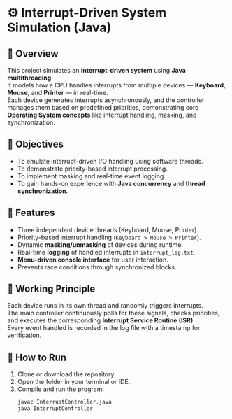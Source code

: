 # ⚙️ Interrupt-Driven System Simulation (Java)

## 📘 Overview
This project simulates an **interrupt-driven system** using **Java multithreading**.  
It models how a CPU handles interrupts from multiple devices — **Keyboard**, **Mouse**, and **Printer** — in real-time.  
Each device generates interrupts asynchronously, and the controller manages them based on predefined priorities, demonstrating core **Operating System concepts** like interrupt handling, masking, and synchronization.


## 🎯 Objectives
- To emulate interrupt-driven I/O handling using software threads.  
- To demonstrate priority-based interrupt processing.  
- To implement masking and real-time event logging.  
- To gain hands-on experience with **Java concurrency** and **thread synchronization**.


## 🧩 Features
- Three independent device threads (Keyboard, Mouse, Printer).  
- Priority-based interrupt handling (`Keyboard > Mouse > Printer`).  
- Dynamic **masking/unmasking** of devices during runtime.  
- Real-time **logging** of handled interrupts in `interrupt_log.txt`.  
- **Menu-driven console interface** for user interaction.  
- Prevents race conditions through synchronized blocks.


## 🧠 Working Principle
Each device runs in its own thread and randomly triggers interrupts.  
The main controller continuously polls for these signals, checks priorities, and executes the corresponding **Interrupt Service Routine (ISR)**.  
Every event handled is recorded in the log file with a timestamp for verification.


## 🚀 How to Run
1. Clone or download the repository.  
2. Open the folder in your terminal or IDE.  
3. Compile and run the program:
   ```bash
   javac InterruptController.java
   java InterruptController
